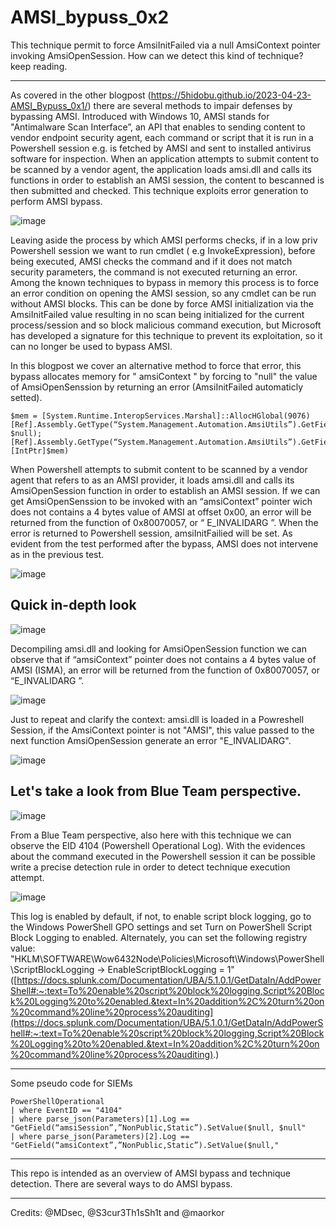 # AMSI_bypuss_0x2
This technique permit to force AmsiInitFailed via a null AmsiContext pointer invoking AmsiOpenSession. How can we detect this kind of technique? keep reading.

---

As covered in the other blogpost (https://5hidobu.github.io/2023-04-23-AMSI_Bypuss_0x1/) there are several methods to impair defenses by bypassing AMSI. Introduced with Windows 10, AMSI stands for "Antimalware Scan Interface”, an API that enables to sending content to vendor endpoint security agent, each command or script that it is run in a Powershell session e.g. is fetched by AMSI and sent to installed antivirus software for inspection.
When an application attempts to submit content to be scanned by a vendor agent, the application loads amsi.dll and calls its functions in order to establish an AMSI session, the content to bescanned is then submitted and checked.
This technique exploits error generation to perform AMSI bypass.

![image](https://github.com/5hidobu/5hidobu.github.io/assets/65976929/3b3cab46-608c-49f2-a26f-d4e8df89223c)

Leaving aside the process by which AMSI performs checks, if in a low priv Powershell session we want to run cmdlet ( e.g InvokeExpression), before being executed, AMSI checks the command and if it does not match security parameters, the command is not executed returning an error.
Among the known techniques to bypass in memory this process is to force an error condition on opening the AMSI session, so any cmdlet can be run without AMSI blocks. This can be done by force AMSI initialization via the AmsiInitFailed value resulting in no scan being initialized for the current process/session and so block malicious command execution, but Microsoft has developed a signature for this technique to prevent its exploitation, so it can no longer be used to bypass AMSI.

In this blogpost we cover an alternative method to force that error, this bypass allocates memory for " amsiContext " by forcing to "null" the value of AmsiOpenSenssion by returning an error (AmsiInitFailed automaticly setted).


```
$mem = [System.Runtime.InteropServices.Marshal]::AllocHGlobal(9076)[Ref].Assembly.GetType(“System.Management.Automation.AmsiUtils”).GetField(“amsiSession”,”NonPublic,Static”).SetValue($null, $null);[Ref].Assembly.GetType(“System.Management.Automation.AmsiUtils”).GetField(“amsiContext”,”NonPublic,Static”).SetValue($null, [IntPtr]$mem)
```

When Powershell attempts to submit content to be scanned by a vendor agent that refers to as an AMSI provider, it loads amsi.dll and calls its AmsiOpenSession function in order to establish an AMSI session. If we can get AmsiOpenSenssion to be invoked with an “amsiContext” pointer wich does not contains a 4 bytes value of AMSI at offset 0x00, an error will be returned from the function of 0x80070057, or “ E_INVALIDARG ”. When the error is returned to Powershell session, amsiInitFailied will be set. As evident from the test performed after the bypass, AMSI does not
intervene as in the previous test.


![image](https://github.com/5hidobu/5hidobu.github.io/assets/65976929/044d9dda-2fd0-406d-95c9-c9e490b37f2b)


## Quick in-depth look

![image](https://github.com/5hidobu/5hidobu.github.io/assets/65976929/594e1568-21a3-4026-9120-69648a6c27fa)

Decompiling amsi.dll and looking for AmsiOpenSession function we can observe that if “amsiContext” pointer does not contains a 4 bytes value of AMSI (ISMA), an error will be returned from the function of 0x80070057, or “E_INVALIDARG ”. 

![image](https://github.com/5hidobu/5hidobu.github.io/assets/65976929/e65ade88-d1ae-44ab-a856-e1cb5813d4a2)

Just to repeat and clarify the context: amsi.dll is loaded in a Powreshell Session, if the AmsiContext pointer is not "AMSI", this value passed to the next function AmsiOpenSession generate an error "E_INVALIDARG".


![image](https://github.com/5hidobu/5hidobu.github.io/assets/65976929/14ecf2c2-efed-46d3-aea2-320559622124)


## Let's take a look from **Blue Team** perspective.


![image](https://github.com/5hidobu/5hidobu.github.io/assets/65976929/8547c07c-a404-4740-97eb-df2b10a0d1ad)


From a Blue Team perspective, also here with this technique we can observe the EID 4104 (Powershell Operational Log). 
With the evidences about the command executed in the Powershell session it can be possible write a precise detection rule in order to detect technique execution attempt.


![image](https://github.com/5hidobu/5hidobu.github.io/assets/65976929/47961aa4-e3e0-44b9-aa61-64079aff267f)


This log is enabled by default, if not, to enable script block logging, go to the Windows PowerShell GPO settings and set Turn on PowerShell Script Block Logging to enabled. Alternately, you can set the following registry value: "HKLM\SOFTWARE\Wow6432Node\Policies\Microsoft\Windows\PowerShell\ScriptBlockLogging → EnableScriptBlockLogging = 1" ([https://docs.splunk.com/Documentation/UBA/5.1.0.1/GetDataIn/AddPowerShell#:~:text=To%20enable%20script%20block%20logging,Script%20Block%20Logging%20to%20enabled.&text=In%20addition%2C%20turn%20on%20command%20line%20process%20auditing](https://docs.splunk.com/Documentation/UBA/5.1.0.1/GetDataIn/AddPowerShell#:~:text=To%20enable%20script%20block%20logging,Script%20Block%20Logging%20to%20enabled.&text=In%20addition%2C%20turn%20on%20command%20line%20process%20auditing).)

---

Some pseudo code for SIEMs

```
PowerShellOperational 
| where EventID == "4104" 
| where parse_json(Parameters)[1].Log == "GetField(“amsiSession”,”NonPublic,Static”).SetValue($null, $null" 
| where parse_json(Parameters)[2].Log == "GetField(“amsiContext”,”NonPublic,Static”).SetValue($null,"
```

---

This repo is intended as an overview of AMSI bypass and technique detection. There are several ways to do AMSI bypass.

---

Credits: @MDsec, @S3cur3Th1sSh1t and @maorkor





